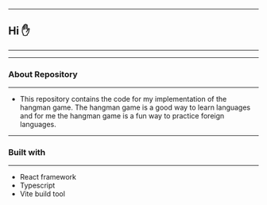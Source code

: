 ----
## Hi ✋
---
---
### About Repository
---
- This repository contains the code for my implementation of the hangman game. The hangman game is a good way to learn languages and for me the hangman game is a fun way to practice foreign languages.
---
### Built with
---
- React framework
- Typescript 
- Vite build tool

